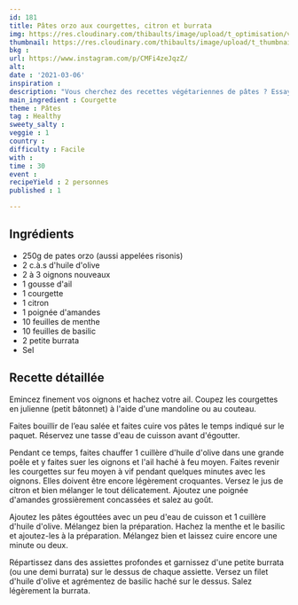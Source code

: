 ```yaml
---
id: 181
title: Pâtes orzo aux courgettes, citron et burrata
img: https://res.cloudinary.com/thibaults/image/upload/t_optimisation/v1615050681/Recipes/20210306_orzo_burrata_courgettes.jpg
thumbnail: https://res.cloudinary.com/thibaults/image/upload/t_thumbnail_josie/v1615050681/Recipes/20210306_orzo_burrata_courgettes.jpg
bkg : 
url: https://www.instagram.com/p/CMFi4zeJqzZ/
alt: 
date : '2021-03-06'
inspiration : 
description: "Vous cherchez des recettes végétariennes de pâtes ? Essayez ces pâtes orzo aux courgettes, citron et burrata"
main_ingredient : Courgette
theme : Pâtes
tag : Healthy
sweety_salty : 
veggie : 1
country : 
difficulty : Facile
with : 
time : 30
event : 
recipeYield : 2 personnes
published : 1

---
```


## Ingrédients
- 250g de pates orzo (aussi appelées risonis)
- 2 c.à.s d'huile d'olive
- 2 à 3 oignons nouveaux
- 1 gousse d'ail
- 1 courgette
- 1 citron
- 1 poignée d'amandes
- 10 feuilles de menthe
- 10 feuilles de basilic
- 2 petite burrata
- Sel

## Recette détaillée
Emincez finement vos oignons et hachez votre ail. Coupez les courgettes en julienne (petit bâtonnet) à l'aide d'une mandoline ou au couteau.

Faites bouillir de l’eau salée et faites cuire vos pâtes le temps indiqué sur le paquet. Réservez une tasse d'eau de cuisson avant d'égoutter.

Pendant ce temps, faites chauffer 1 cuillère d'huile d'olive dans une grande poêle et y faites suer les oignons et l'ail haché à feu moyen. Faites revenir les courgettes sur feu moyen à vif pendant quelques minutes avec les oignons. Elles doivent être encore légèrement croquantes. Versez le jus de citron et bien mélanger le tout délicatement. Ajoutez une poignée d'amandes grossièrement concassées et salez au goût.

Ajoutez les pâtes égouttées avec un peu d'eau de cuisson et 1 cuillère d'huile d'olive. Mélangez bien la préparation. Hachez la menthe et le basilic et ajoutez-les à la préparation. Mélangez bien et laissez cuire encore une minute ou deux.

Répartissez dans des assiettes profondes et garnissez d'une petite burrata (ou une demi burrata) sur le dessus de chaque assiette. Versez un filet d'huile d'olive et agrémentez de basilic haché sur le dessus. Salez légèrement la burrata.